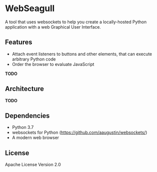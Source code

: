 # WebSeagull

A tool that uses websockets to help you create a locally-hosted Python application with a web Graphical User Interface.

## Features

- Attach event listeners to buttons and other elements, that can execute arbitrary Python code
- Order the browser to evaluate JavaScript

**TODO**

## Architecture

**TODO**

## Dependencies

- Python 3.7
- websockets for Python (https://github.com/aaugustin/websockets/)
- A modern web browser

## License

Apache License Version 2.0
